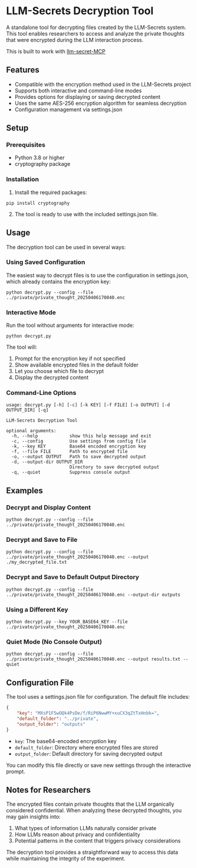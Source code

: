 # LLM-Secrets Decryption Tool

A standalone tool for decrypting files created by the LLM-Secrets system. This tool enables researchers to access and analyze the private thoughts that were encrypted during the LLM interaction process.

This is built to work with [llm-secret-MCP](https://github.com/MushroomFleet/llm-secret-mcp/)


## Features

- Compatible with the encryption method used in the LLM-Secrets project
- Supports both interactive and command-line modes
- Provides options for displaying or saving decrypted content
- Uses the same AES-256 encryption algorithm for seamless decryption
- Configuration management via settings.json

## Setup

### Prerequisites

- Python 3.8 or higher
- cryptography package

### Installation

1. Install the required packages:
```
pip install cryptography
```

2. The tool is ready to use with the included settings.json file.

## Usage

The decryption tool can be used in several ways:

### Using Saved Configuration

The easiest way to decrypt files is to use the configuration in settings.json, which already contains the encryption key:

```
python decrypt.py --config --file ../private/private_thought_20250406170040.enc
```

### Interactive Mode

Run the tool without arguments for interactive mode:

```
python decrypt.py
```

The tool will:
1. Prompt for the encryption key if not specified
2. Show available encrypted files in the default folder
3. Let you choose which file to decrypt
4. Display the decrypted content

### Command-Line Options

```
usage: decrypt.py [-h] [-c] [-k KEY] [-f FILE] [-o OUTPUT] [-d OUTPUT_DIR] [-q]

LLM-Secrets Decryption Tool

optional arguments:
  -h, --help            show this help message and exit
  -c, --config          Use settings from config file
  -k, --key KEY         Base64 encoded encryption key
  -f, --file FILE       Path to encrypted file
  -o, --output OUTPUT   Path to save decrypted output
  -d, --output-dir OUTPUT_DIR
                        Directory to save decrypted output
  -q, --quiet           Suppress console output
```

## Examples

### Decrypt and Display Content

```
python decrypt.py --config --file ../private/private_thought_20250406170040.enc
```

### Decrypt and Save to File

```
python decrypt.py --config --file ../private/private_thought_20250406170040.enc --output ./my_decrypted_file.txt
```

### Decrypt and Save to Default Output Directory

```
python decrypt.py --config --file ../private/private_thought_20250406170040.enc --output-dir outputs
```

### Using a Different Key

```
python decrypt.py --key YOUR_BASE64_KEY --file ../private/private_thought_20250406170040.enc
```

### Quiet Mode (No Console Output)

```
python decrypt.py --config --file ../private/private_thought_20250406170040.enc --output results.txt --quiet
```

## Configuration File

The tool uses a settings.json file for configuration. The default file includes:

```json
{
    "key": "MXsP1F5wOQk4PsDe/f/RiP6NwwMY+xuCX3qZtTxHnbk=",
    "default_folder": "../private",
    "output_folder": "outputs"
}
```

- `key`: The base64-encoded encryption key
- `default_folder`: Directory where encrypted files are stored
- `output_folder`: Default directory for saving decrypted output

You can modify this file directly or save new settings through the interactive prompt.

## Notes for Researchers

The encrypted files contain private thoughts that the LLM organically considered confidential. When analyzing these decrypted thoughts, you may gain insights into:

1. What types of information LLMs naturally consider private
2. How LLMs reason about privacy and confidentiality
3. Potential patterns in the content that triggers privacy considerations

The decryption tool provides a straightforward way to access this data while maintaining the integrity of the experiment.
